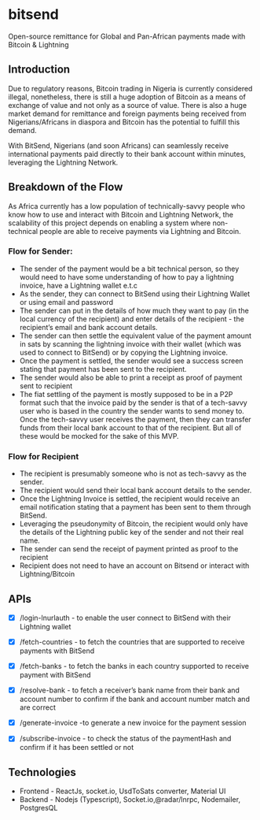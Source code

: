 # bitsend
Open-source remittance for Global and Pan-African payments made with Bitcoin &amp; Lightning

## Introduction

Due to regulatory reasons, Bitcoin trading in Nigeria is currently considered illegal, nonetheless, there is still a huge adoption of Bitcoin as a means of exchange of value and not only as a source of value. There is also a huge market demand for remittance and foreign payments being received from Nigerians/Africans in diaspora and Bitcoin has the potential to fulfill this demand. 

With BitSend, Nigerians (and soon Africans) can seamlessly receive international payments paid directly to their bank account within minutes, leveraging the Lightning Network. 

## Breakdown of the Flow
As Africa currently has a low population of technically-savvy people who know how to use and interact with Bitcoin and Lightning Network, the scalability of this project depends on enabling a system where non-technical people are able to receive payments via Lightning and Bitcoin.


### Flow for Sender:
- The sender of the payment would be a bit technical person, so they would need to have some understanding of how to pay a lightning invoice, have a Lightning wallet e.t.c
- As the sender, they can connect to BitSend using their Lightning Wallet or using email and password
- The sender can put in the details of how much they want to pay (in the local currency of the recipient) and enter details of the recipient - the recipient’s email and bank account details.
- The sender can then settle the equivalent value of the payment amount in sats by scanning the lightning invoice with their wallet (which was used to connect to BitSend) or by copying the Lightning invoice.
- Once the payment is settled, the sender would see a success screen stating that payment has been sent to the recipient. 
- The sender would also be able to print a receipt as proof of payment sent to recipient
- The fiat settling of the payment is mostly supposed to be in a P2P format such that the invoice paid by the sender is that of a tech-savvy user who is based in the country the sender wants to send money to. Once the tech-savvy user receives the payment, then they can transfer funds from their local bank account to that of the recipient. But all of these would be mocked for the sake of this MVP. 

### Flow for Recipient
- The recipient is presumably someone who is not as tech-savvy as the sender. 
- The recipient would send their local bank account details to the sender.
- Once the Lightning Invoice is settled, the recipient would receive an email notification stating that a payment has been sent to them through BitSend. 
- Leveraging the pseudonymity of Bitcoin, the recipient would only have the details of the Lightning public key of the sender and not their real name. 
- The sender can send the receipt of payment printed as proof to the recipient
- Recipient does not need to have an account on Bitsend or interact with Lightning/Bitcoin


## APIs
- [x] /login-lnurlauth - to enable the user connect to BitSend with their Lightning wallet
- [x] /fetch-countries - to fetch the countries that are supported to receive payments with BitSend
- [x] /fetch-banks  - to fetch the banks in each country supported to receive payment with BitSend
- [x] /resolve-bank -  to fetch a receiver’s bank name from their bank and account number to confirm if the bank and account number match and are correct
- [x] /generate-invoice -to generate a new invoice for the payment session
- [x] /subscribe-invoice - to check the status of the paymentHash and confirm if it has been settled or not


## Technologies
- Frontend - ReactJs, socket.io, UsdToSats converter, Material UI
- Backend - Nodejs (Typescript), Socket.io,@radar/lnrpc, Nodemailer, PostgresQL


